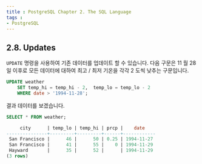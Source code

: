 ```yaml
---
title : PostgreSQL Chapter 2. The SQL Language
tags :
- PostgreSQL
---
```


## 2.8. Updates

`UPDATE` 명령을 사용하여 기존 데이터를 업데이트 할 수 있습니다. 다음 구문은 11 월 28 일 이후로 모든 데이터에 대하여 최고 / 최저 기온을 각각 2 도씩 낮추는 구문입니다.

```sql
UPDATE weather
    SET temp_hi = temp_hi - 2,  temp_lo = temp_lo - 2
    WHERE date > '1994-11-28';
```

결과 데이터를 보겠습니다.

```sql
SELECT * FROM weather;

     city      | temp_lo | temp_hi | prcp |    date
---------------+---------+---------+------+------------
 San Francisco |      46 |      50 | 0.25 | 1994-11-27
 San Francisco |      41 |      55 |    0 | 1994-11-29
 Hayward       |      35 |      52 |      | 1994-11-29
(3 rows)
```